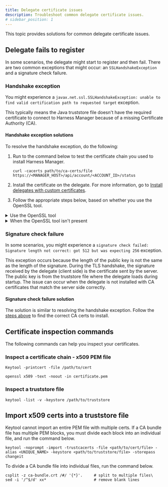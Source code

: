 ```yaml
---
title: Delegate certificate issues
description: Troubleshoot common delegate certificate issues.
# sidebar_position: 1
---
```


This topic provides solutions for common delegate certificate issues.

## Delegate fails to register

In some scenarios, the delegate might start to register and then fail. There are two common exceptions that might occur: an `SSLHandshakeException` and a signature check failure.

### Handshake exception

You might experience a `javax.net.ssl.SSLHandshakeException: unable to find valid certification path to requested target` exception.

This typically means the Java truststore file doesn't have the required certificate to connect to Harness Manager because of a missing Certificate Authority (CA).

#### Handshake exception solutions

To resolve the handshake exception, do the following:

1. Run to the command below to test the certificate chain you used to install Harness Manager.

   ```
   curl -cacerts path/to/ca-certs/file https://<MANAGER_HOST>/api/account/<ACCOUNT_ID>/status
   ```

2. Install the certificate on the delegate. For more information, go to [Install delegates with custom certificates](/docs/platform/delegates/secure-delegates/install-delegates-with-custom-certs/).

3. Follow the appropriate steps below, based on whether you use the OpenSSL tool.

<details>
<summary>
   Use the OpenSSL tool
   </summary>

   To use the OpenSSL tool, do the following:

   1. Exec into the delegate pod.

   2. Run the command below to get all the certificates in the path.

      ```
      openssl s_client -showcerts -servername <fqdn> -connect <fqdn>:443
      ```

      The output will look similar to the example below.

       ```
      CONNECTED(00000003)

      depth=0 C = US, ST = CA, L = San Jose, O = Harness Test, OU = Test, CN = *.test.harness.io, emailAddress = test-no-reply@harness.io

      verify error:num=18:self signed certificate

      verify return:1

      depth=0 C = US, ST = CA, L = San Jose, O = Harness Test, OU = Test, CN = *.test.harness.io, emailAddress = test-no-reply@harness.io

      verify return:1

      ---

      Certificate chain

       0 s:C = US, ST = CA, L = San Jose, O = Harness Test, OU = Test, CN = *.test.harness.io, emailAddress = test-no-reply@harness.io

       i:C = US, ST = CA, L = San Jose, O = Harness Test, OU = Test, CN = *.test.harness.io, emailAddress = test-no-reply@harness.io

      -----BEGIN CERTIFICATE-----

      XXXXXXXXXXXXXXXXXXXXXXXXXXXXXXXXXXXXXXXXXXXXXXXXXXXXXX
      XXXXXXXXXXXXXXXXXXXXXXXXXXXXXXXXXXXXXXXXXXXXXXXXXXXXXX
      XXXXXXXXXXXXXXXXXXXXXXXXXXXXXXXXXXXXXXXXXXXXXXXXXXXXXX
      XXXXXXXXXXXXXXXXXXXXXXXXXXXXXXXXXXXXXXXXXXXXXXXXXXXXXX

      -----END CERTIFICATE-----

      1 s:C = US, ST = CA, L = San Jose, O = Harness Test, OU = Test, CN = *.test.harness.io, emailAddress = test-no-reply@harness.io

      i:C = US, ST = CA, L = San Jose, O = Harness Test, OU = Test, CN = *.test.harness.io, emailAddress = test-no-reply@harness.io

      -----BEGIN CERTIFICATE-----

      XXXXXXXXXXXXXXXXXXXXXXXXXXXXXXXXXXXXXXXXXXXXXXXXXXXXXX
      XXXXXXXXXXXXXXXXXXXXXXXXXXXXXXXXXXXXXXXXXXXXXXXXXXXXXX
      XXXXXXXXXXXXXXXXXXXXXXXXXXXXXXXXXXXXXXXXXXXXXXXXXXXXXX
      XXXXXXXXXXXXXXXXXXXXXXXXXXXXXXXXXXXXXXXXXXXXXXXXXXXXXX

      -----END CERTIFICATE-----

      ---

      Server certificate

      subject=C = US, ST = CA, L = San Jose, O = Harness Test, OU = Test, CN = *.test.harness.io, emailAddress = test-no-reply@harness.io

      issuer=C = US, ST = CA, L = San Jose, O = Harness Test, OU = Test, CN = *.test.harness.io, emailAddress = test-no-reply@harness.io

      ---

      No client certificate CA names sent

      Peer signing digest: SHA256

      Peer signature type: RSA-PSS

      Server Temp Key: X25519, 253 bits

      ---

      SSL handshake has read 2443 bytes and written 397 bytes

      Verification error: self signed certificate

      ---

      New, TLSv1.3, Cipher is TLS_AES_256_GCM_SHA384

      Server public key is 2048 bit

      Secure Renegotiation IS NOT supported

      Compression: NONE

      Expansion: NONE

      No ALPN negotiated

      Early data was not sent

      Verify return code: 18 (self signed certificate)

      ---

      connect to smp.test.harness.io

      ```

   3. Copy the `BEGIN CERTIFICATE` and `END CERTIFICATE` blocks into a new `cacerts.pem` file.

   4. Add the CA certificates to the delegate. For more information, go to [Install delegates with custom certificates](/docs/platform/delegates/secure-delegates/install-delegates-with-custom-certs/).

</details>

<details>
<summary>
   When the OpenSSL tool isn't present
   </summary>

To resolve the exception when OpenSSL tool isn't present, do the following:

1. Try to install OpenSSL.

   1. Exec into the delegate.
   2. Run the following.

      ```
      microdnf install openssl
      ```

       Depending on your environment, OpenSSL installation may not succeed.

    3. If the installation succeeds, following the OpenSSL steps above. If the installation fails, continue with the steps below.

2. Use the cURL commands below to find the issuers that are missing in your CA bundle. Find the certificate for each issuer by going to the domain in your browser and downloading the certificate.

   ```
   curl -vk <YOUR_URL>
   ```

3. Turn on the SSL debug log by setting the `JAVA_OPTS` environment variable when installing delegate.

   ```
   JAVA_OPTS="-Djavax.net.debug=all"
   ```

</details>

### Signature check failure

In some scenarios, you might experience a `signature check failed: Signature length not correct: got 512 but was expecting 256` exception.

This exception occurs because the length of the public key is not the same as the length of the signature. During the TLS handshake, the signature received by the delegate (client side) is the certificate sent by the server. The public key is from the truststore file where the delegate loads during startup. The issue can occur when the delegate is not installed with CA certificates that match the server side correctly.

#### Signature check failure solution

The solution is similar to resolving the handshake exception. Follow the [steps above](#handshake-exception-solutions) to find the correct CA certs to install.

## Certificate inspection commands

The following commands can help you inspect your certificates.

### Inspect a certificate chain - x509 PEM file

```
Keytool -printcert -file /path/to/cert
```

```
openssl x509 -text -noout -in certificate.pem
```

### Inspect a truststore file

```
keytool -list -v -keystore /path/to/truststore
```

## Import x509 certs into a truststore file

Keytool cannot import an entire PEM file with multiple certs. If a CA bundle file has multiple PEM blocks, you must divide each block into an individual file, and run the command below.

```
keytool -noprompt -import -trustcacerts -file <path/to/cert/file> -alias <UNIQUE_NAME> -keystore <path/to/truststore/file> -storepass changeit
```

To divide a CA bundle file into individual files, run the command below.

```
csplit -z ca-bundle.crt /#/ '{*}'.     # split to multiple files\
sed -i '/^$/d' xx*                     # remove blank lines
```
